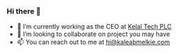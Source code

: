 ### Hi there 👋

<!--
**kaleabmelkie/kaleabmelkie** is a ✨ _special_ ✨ repository because its `README.md` (this file) appears on your GitHub profile.

Here are some ideas to get you started:
-->

- 🔭 I’m currently working as the CEO at [Kelal Tech PLC](https://www.kelaltech.com/)
- 👯 I’m looking to collaborate on project you may have
- 📫 You can reach out to me at [hi@kaleabmelkie.com](mailto:hi@kaleabmelkie.com)
